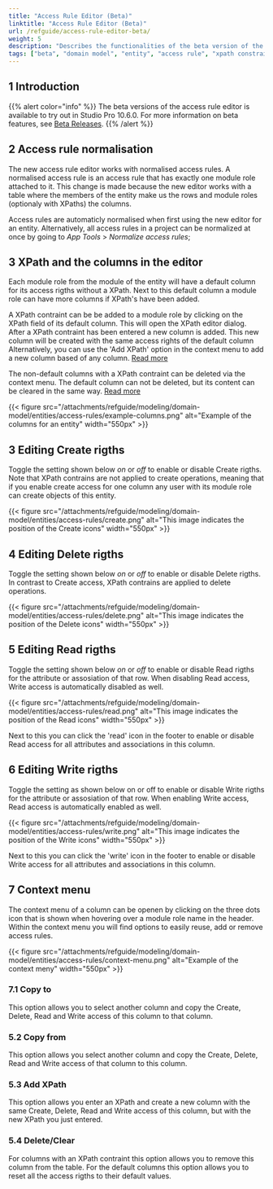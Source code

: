 ```yaml
---
title: "Access Rule Editor (Beta)"
linktitle: "Access Rule Editor (Beta)"
url: /refguide/access-rule-editor-beta/
weight: 5
description: "Describes the functionalities of the beta version of the redesigned access rule editor."
tags: ["beta", "domain model", "entity", "access rule", "xpath constraint", "module role", "studio pro"]
---
```


## 1 Introduction

{{% alert color="info" %}}
The beta versions of the access rule editor is available to try out in Studio Pro 10.6.0. For more information on beta features, see [Beta Releases](/releasenotes/beta-features/).
{{% /alert %}}



## 2 Access rule normalisation

The new access rule editor works with normalised access rules. A normalised access rule is an access rule that has exactly one module role attached to it. This change is made because the new editor works with a table where the members of the entity make us the rows and module roles (optionaly with XPaths) the columns. 

Access rules are automaticly normalised when first using the new editor for an entity. Alternatively, all access rules in a project can be normalized at once by going to *App* *Tools* > *Normalize access rules*;

## 3 XPath and the columns in the editor

Each module role from the module of the entity will have a default column for its access rigths without a XPath. Next to this default column a module role can have more columns if XPath's have been added. 

A XPath contraint can be be added to a module role by clicking on the XPath field of its default column. This will open the XPath editor dialog. After a XPath contraint has been entered a new column is added. This new column will be created with the same access rights of the default column Alternatively, you can use the 'Add XPath' option in the context menu to add a new column based of any column. [Read more](#add-xpath)

The non-default columns with a XPath contraint can be deleted via the context menu. The default column can not be deleted, but its content can be cleared in the same way. [Read more](#delete-clear)

{{< figure src="/attachments/refguide/modeling/domain-model/entities/access-rules/example-columns.png" alt="Example of the columns for an entity" width="550px" >}}

## 3 Editing Create rigths

Toggle the setting shown below *on* or *off* to enable or disable Create rigths. Note that XPath contrains are not applied to create operations, meaning that if you enable create access for one column any user with its module role can create objects of this entity.

{{< figure src="/attachments/refguide/modeling/domain-model/entities/access-rules/create.png" alt="This image indicates the position of the Create icons" width="550px" >}}

## 4 Editing Delete rigths

Toggle the setting shown below *on* or *off* to enable or disable Delete rigths. In contrast to Create access, XPath contrains are applied to delete operations.

{{< figure src="/attachments/refguide/modeling/domain-model/entities/access-rules/delete.png" alt="This image indicates the position of the Delete icons" width="550px" >}}

## 5 Editing Read rigths

Toggle the setting shown below *on* or *off* to enable or disable Read rigths for the attribute or assosiation of that row. When disabling Read access, Write access is automatically disabled as well.

{{< figure src="/attachments/refguide/modeling/domain-model/entities/access-rules/read.png" alt="This image indicates the position of the Read icons" width="550px" >}}

Next to this you can click the 'read' icon in the footer to enable or disable Read access for all attributes and associations in this column.

## 6 Editing Write rigths

Toggle the setting as shown below on or off to enable or disable Write rigths for the attribute or assosiation of that row. When enabling Write access, Read access is automatically enabled as well.

{{< figure src="/attachments/refguide/modeling/domain-model/entities/access-rules/write.png" alt="This image indicates the position of the Write icons" width="550px" >}}

Next to this you can click the 'write' icon in the footer to enable or disable Write access for all attributes and associations in this column.

## 7 Context menu

The context menu of a column can be openen by clicking on the three dots icon that is shown when hovering over a module role name in the header. Within the context menu you will find options to easily reuse, add or remove access rules.

{{< figure src="/attachments/refguide/modeling/domain-model/entities/access-rules/context-menu.png" alt="Example of the context meny" width="550px" >}}

### 7.1 Copy to

This option allows you to select another column and copy the Create, Delete, Read and Write access of this column to that column.

### 5.2 Copy from

This option allows you select another column and copy the Create, Delete, Read and Write access of that column to this column.

### 5.3 Add XPath

This option allows you enter an XPath and create a new column with the same Create, Delete, Read and Write access of this column, but with the new XPath you just entered.

### 5.4 Delete/Clear

For columns with an XPath contraint this option allows you to remove this column from the table. For the default columns this option allows you to reset all the access rigths to their default values.
